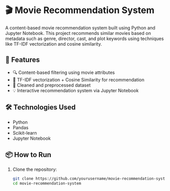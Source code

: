 # 🎬 Movie Recommendation System

A content-based movie recommendation system built using Python and Jupyter Notebook. This project recommends similar movies based on metadata such as genre, director, cast, and plot keywords using techniques like TF-IDF vectorization and cosine similarity.

## 🚀 Features

- 🔍 Content-based filtering using movie attributes
- 🧠 TF-IDF vectorization + Cosine Similarity for recommendation
- 🧹 Cleaned and preprocessed dataset
- 💡 Interactive recommendation system via Jupyter Notebook

## 🛠️ Technologies Used

- Python
- Pandas
- Scikit-learn
- Jupyter Notebook

## 📦 How to Run

1. Clone the repository:
   ```bash
   git clone https://github.com/yourusername/movie-recommendation-system.git
   cd movie-recommendation-system


